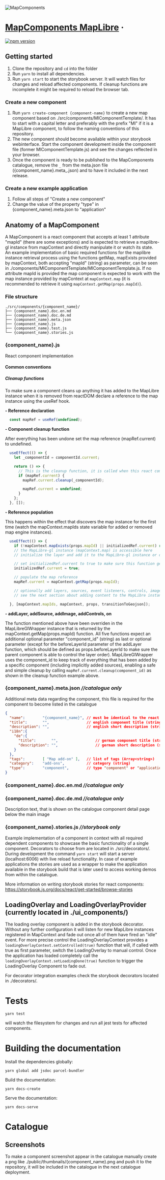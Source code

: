 ![MapComponents](https://avatars.githubusercontent.com/u/64851912)
# [MapComponents MapLibre](https://mapcomponents.org/) &middot;

[![npm version](https://badge.fury.io/js/react-map-components-maplibre.svg)](https://badge.fury.io/js/react-map-components-maplibre)

## Getting started

1. Clone the repository and ```cd``` into the folder 
2. Run ```yarn``` to install all dependencies.
3. Run ```yarn start``` to start the storybook server. It will watch files for changes and reload affected components. If cleanup functions are incomplete it might be required to reload the browser tab.

### Create a new component

1. Run ```yarn create-component {component-name}``` to create a new map component based on ./src/components/MlComponentTemplate/. It has to start with a capital letter and preferably with the prefix "Ml" if it is a MapLibre component, to follow the naming conventions of this repository.
2. The new component should become available within your storybook webinterface. Start the component development inside the component file (former MlComponentTemplate.js) and see the changes reflected in your browser.
3. Once the component is ready to be published to the MapComponents catalogue, remove the ```_``` from the meta.json file ({component_name}.meta_.json) and to have it included in the next release.

### Create a new example application

1. Follow all steps of "Create a new component"
2. Change the value of the property "type" in {component_name}.meta.json to "application"

## Anatomy of a MapComponent

A MapComponent is a react component that accepts at least 1 attribute "mapId" (there are some exceptions) and is expected to retrieve a maplibre-gl instance from mapContext and directly manipulate it or watch its state. 
An example implementation of basic required functions for the maplibre instance retrieval process using the functions getMap, mapExists provided by mapContext, both accepting "mapId" (string) as parameter, can be seen in ./components/MlComponentTemplate/MlComponentTemplate.js. 
If no attribute mapId is provided the map component is expected to work with the map instance provided by mapContext at ```mapContext.map``` (it is recommended to retrieve it using ```mapContext.getMap(props.mapId)```).


### File structure

```
./src/components/{component_name}/
├── {component_name}.doc.en.md
├── {component_name}.doc.de.md
├── {component_name}.meta.json 
├── {component_name}.js 
├── {component_name}.test.js 
└── {component_name}.stories.js
```

### {component_name}.js

React component implementation

#### Common conventions

##### Cleanup functions

To make sure a component cleans up anything it has added to the MapLibre instance when it is removed from reactDOM declare a reference to the map instance using the useRef hook. 

**- Reference declaration**

```js
  const mapRef = useRef(undefined);
```

**- Component cleanup function**

After everything has been undone set the map reference (mapRef.current) to undefined.

```js
  useEffect(() => {
    let _componentId = componentId.current;

    return () => {
      // This is the cleanup function, it is called when this react component is removed from react-dom
      if (mapRef.current) {
        mapRef.current.cleanup(_componentId);

        mapRef.current = undefined;
      }
    };
  }, []);
```

**- Reference population**

This happens within the effect that discovers the map instance for the first time (watch the mapContext.mapIds state variable for added or removed map engine instances).

```js
  useEffect(() => {
    if (!mapContext.mapExists(props.mapId) || initializedRef.current) return;
    // the MapLibre-gl instance (mapContext.map) is accessible here
    // initialize the layer and add it to the MapLibre-gl instance or do something else with it

    // set initializedRef.current to true to make sure this function gets only called once
    initializedRef.current = true;

    // populate the map reference
    mapRef.current = mapContext.getMap(props.mapId);

    // optionally add layers, sources, event listeners, controls, images to the MapLibre instance that are required by this component
    // see the next section about adding content to the MapLibre instance

  }, [mapContext.mapIds, mapContext, props, transitionToGeojson]);
```

**- addLayer, addSource, addImage, addControls, on**

The function mentioned above have been overriden in the MapLibreGlWrapper instance that is returned by the mapContext.getMap(props.mapId) function. 
All five functions expect an additional optional parameter "component_id" (string) as last or optional parameter (except for the beforeLayerId parameter of the addLayer function, which should be defined as props.beforeLayerId to make sure the parent component is able to control the layer order).
MapLibreGlWrapper uses the component_id to keep track of everything that has been added by a specific component (including implicitly added sources), enabling a safe and simple cleanup by calling ```mapRef.current.cleanup(component_id)``` as shown in the cleanup function example above.

### {component_name}.meta.json *//catalogue only*

Additional meta data regarding the component, this file is required for the component to become listed in the catalogue

```json
{
  "name":        "{component_name}", // must be identical to the react component name (string)
  "title":       "",                 // english component title (string)
  "description": "",                 // english short description (string)
  "i18n":{
    "de":{
      "title":       "",                 // german component title (string)
      "description": "",                 // german short description (string)
    }
  },
  "tags":        [ "Map add-on" ],   // list of tags (Array<string>)
  "category":    "add-ons",          // category (string)
  "type":        "component",        // type "component" or "application" (string)
}
```

### {component_name}.doc.en.md *//catalogue only*
### {component_name}.doc.de.md *//catalogue only*

Description text, that is shown on the catalogue component detail page below the main image

### {component_name}.stories.js *//storybook only*

Example implementation of a component in context with all required dependent components to showcase the basic functionality of a single component. Decorators to choose from are located in ./src/decorators/. During development the command ```yarn start``` will start a server (localhost:6006) with live reload functionality. In case of example applications the stories are used as a wrapper to make the application available in the storybook build that is later used to access working demos from within the catalogue.

More information on writing storybook stories for react components: https://storybook.js.org/docs/react/get-started/browse-stories

## LoadingOverlay and LoadingOverlayProvider (currently located in ./ui_components/)

The loading overlay component is added in the storybook decorator.
Without any further configuration it will listen for new MapLibre instances registered in MapContext and fade out once all of them have fired an "idle" event. For more precise control the LoadingOverlayContext provides a ```loadingOverlayContext.setControlled(true)``` function that will, if called with true as first parameter, switch the LoadingOverlay to manual control. Once the application has loaded completely call the ```loadingOverlayContext.setLoadingDone(true)``` function to trigger the LoadingOverlay Component to fade out.

For decorator integration examples check the storybook decorators located in ./decorators/.

# Tests

```
yarn test
```

will watch the filesystem for changes and run all jest tests for affected components.


# Building the documentation

Install the dependencies globally:

```
yarn global add jsdoc parcel-bundler
```

Build the documentation:

```
yarn docs-create
```

Serve the documentation:

```
yarn docs-serve
```

# Catalogue

## Screenshots

To make a component screenshot appear in the catalogue manually create a png like ./public/thumbnails/{component_name}.png and push it to the repository, it will be included in the catalogue in the next catalogue deployment.